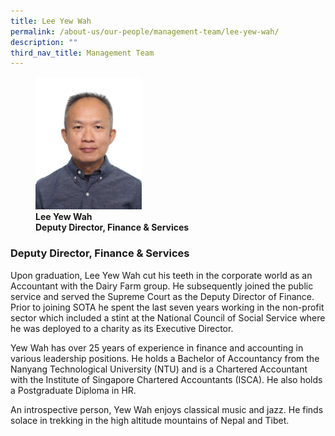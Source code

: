 ```yaml
---
title: Lee Yew Wah
permalink: /about-us/our-people/management-team/lee-yew-wah/
description: ""
third_nav_title: Management Team
---
```

<figure>
<img style="width:40%" src="/images/mo_full_lee-yew-wah_photo-02.jpg">
<figcaption><strong>Lee Yew Wah<br>
Deputy Director, Finance &amp; Services</strong> </figcaption>
</figure>

### Deputy Director, Finance &amp; Services

Upon graduation, Lee Yew Wah cut his teeth in the corporate world as an Accountant with the Dairy Farm group. He subsequently joined the public service and served the Supreme Court as the Deputy Director of Finance. Prior to joining SOTA he spent the last seven years working in the non-profit sector which included a stint at the National Council of Social Service where he was deployed to a charity as its Executive Director.

  

Yew Wah has over 25 years of experience in finance and accounting in various leadership positions. He holds a Bachelor of Accountancy from the Nanyang Technological University (NTU) and is a Chartered Accountant with the Institute of Singapore Chartered Accountants (ISCA). He also holds a Postgraduate Diploma in HR.

  

An introspective person, Yew Wah enjoys classical music and jazz. He finds solace in trekking in the high altitude mountains of Nepal and Tibet.